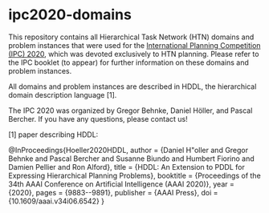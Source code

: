 # ipc2020-domains
This repository contains all Hierarchical Task Network (HTN) domains and problem instances that were used for the [International Planning Competition (IPC) 2020](ipc2020.hierarchical-task.net), which was devoted exclusively to HTN planning. Please refer to the IPC booklet (to appear) for further information on these domains and problem instances.

All domains and problem instances are described in HDDL, the hierarchical domain description language [1].

The IPC 2020 was organized by Gregor Behnke, Daniel Höller, and Pascal Bercher. If you have any questions, please contact us!

[1] paper describing HDDL:

@InProceedings{Hoeller2020HDDL,
   author    = {Daniel H\"oller and Gregor Behnke and Pascal Bercher and
Susanne Biundo and Humbert Fiorino and Damien Pellier and Ron Alford},
   title     = {HDDL: An Extension to PDDL for Expressing Hierarchical
Planning Problems},
   booktitle = {Proceedings of the 34th AAAI Conference on Artificial
Intelligence (AAAI 2020)},
   year      = {2020},
   pages     = {9883--9891},
   publisher = {AAAI Press},
   doi       = {10.1609/aaai.v34i06.6542}
} 
